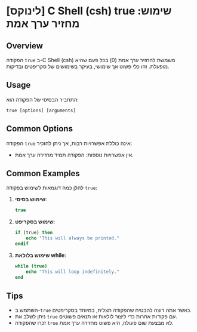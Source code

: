 # [לינוקס] C Shell (csh) true שימוש: מחזיר ערך אמת

## Overview
הפקודה `true` ב-C Shell (csh) משמשת להחזיר ערך אמת (0) בכל פעם שהיא מופעלת. זהו כלי פשוט אך שימושי, בעיקר בשימושים של סקריפטים ובדיקות.

## Usage
התחביר הבסיסי של הפקודה הוא:

```
true [options] [arguments]
```

## Common Options
הפקודה `true` אינה כוללת אפשרויות רבות, אך ניתן להזכיר:
- אין אפשרויות נוספות: הפקודה תמיד מחזירה ערך אמת.

## Common Examples
להלן כמה דוגמאות לשימוש בפקודה `true`:

1. **שימוש בסיסי**:
   ```csh
   true
   ```

2. **שימוש בסקריפט**:
   ```csh
   if (true) then
       echo "This will always be printed."
   endif
   ```

3. **שימוש בלולאת while**:
   ```csh
   while (true)
       echo "This will loop indefinitely."
   end
   ```

## Tips
- השתמש ב-`true` כאשר אתה רוצה להבטיח שהפקודה תצליח, במיוחד בסקריפטים.
- ניתן לשלב את `true` עם פקודות אחרות כדי ליצור לולאות או תנאים פשוטים.
- זכרו שהפקודה `true` לא מבצעת שום פעולה, היא פשוט מחזירה ערך אמת.
